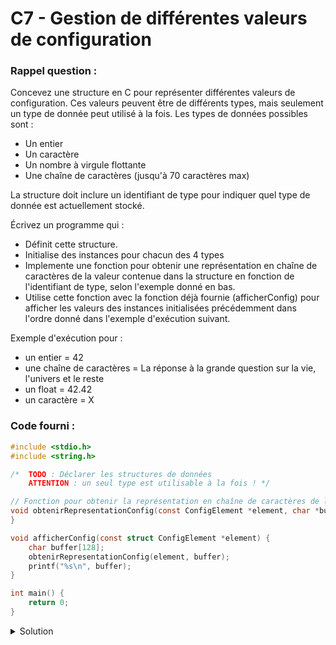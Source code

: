 # C7 - Gestion de différentes valeurs de configuration

### Rappel question :

Concevez une structure en C pour représenter différentes valeurs de configuration. Ces valeurs peuvent être de différents types, mais seulement un type de donnée peut utilisé à la fois. Les types de données possibles sont :

- Un entier
- Un caractère
- Un nombre à virgule flottante
- Une chaîne de caractères (jusqu'à 70 caractères max)

La structure doit inclure un identifiant de type pour indiquer quel type de donnée est actuellement stocké.

Écrivez un programme qui :

- Définit cette structure.
- Initialise des instances pour chacun des 4 types
- Implemente une fonction pour obtenir une représentation en chaîne de caractères de la valeur contenue dans la structure en fonction de l'identifiant de type, selon l'exemple donné en bas.
- Utilise cette fonction avec la fonction déjà fournie (afficherConfig) pour afficher les valeurs des instances initialisées précédemment dans l'ordre donné dans l'exemple d'exécution suivant.

Exemple d'exécution pour :

- un entier = 42
- une chaîne de caractères = La réponse à la grande question sur la vie, l'univers et le reste
- un float = 42.42
- un caractère = X

### Code fourni :
~~~c
#include <stdio.h>
#include <string.h>

/*  TODO : Déclarer les structures de données
    ATTENTION : un seul type est utilisable à la fois ! */

// Fonction pour obtenir la représentation en chaîne de caractères de la configuration
void obtenirRepresentationConfig(const ConfigElement *element, char *buffer) {
}

void afficherConfig(const struct ConfigElement *element) {
    char buffer[128];
    obtenirRepresentationConfig(element, buffer);
    printf("%s\n", buffer);
}

int main() {
    return 0;
}
~~~

<details>
<summary>Solution</summary>

~~~c
#include <stdio.h>
#include <string.h>

/*  TODO : Déclarer les structures de données
    ATTENTION : un seul type est utilisable à la fois ! */
typedef enum ConfigType {
    CONFIG_TYPE_INT,
    CONFIG_TYPE_CHAR,
    CONFIG_TYPE_FLOAT,
    CONFIG_TYPE_STRING
} ConfigType;

typedef struct ConfigElement {
    ConfigType type;
    union {
        int e;
        char c;
        float f;
        char s[71];
    } value;
} ConfigElement;

// Fonction pour obtenir la représentation en chaîne de caractères de la configuration
void obtenirRepresentationConfig(const ConfigElement *element, char *buffer) {
    switch(element->type) {
        case CONFIG_TYPE_INT:
            sprintf(buffer, "Entier: %d", element->value.e);
            break;
        case CONFIG_TYPE_CHAR:
            sprintf(buffer, "Caractère: %c", element->value.c);
            break;
        case CONFIG_TYPE_FLOAT:
            sprintf(buffer, "Flottant: %.2f", element->value.f);
            break;
        case CONFIG_TYPE_STRING:
            sprintf(buffer, "Chaîne: %s", element->value.s);
            break;
        default:
            sprintf(buffer, "Unknown type");
    }
}

void afficherConfig(const struct ConfigElement *element) {
    char buffer[128];
    obtenirRepresentationConfig(element, buffer);
    printf("%s\n", buffer);
}

int main() {
    ConfigElement config1;
    config1.type = CONFIG_TYPE_INT;
    config1.value.e = 42;

    ConfigElement config2;
    config2.type = CONFIG_TYPE_STRING;
    strcpy(config2.value.s, "La réponse à la grande question sur la vie, l'univers et le reste");

    ConfigElement config3;
    config3.type = CONFIG_TYPE_FLOAT;
    config3.value.f = 42.42f;

    ConfigElement config4;
    config4.type = CONFIG_TYPE_CHAR;
    config4.value.e = 'X';

    // Affichage des valeurs
    afficherConfig(&config1);
    afficherConfig(&config2);
    afficherConfig(&config3);
    afficherConfig(&config4);

    return 0;
}
~~~

</details>
